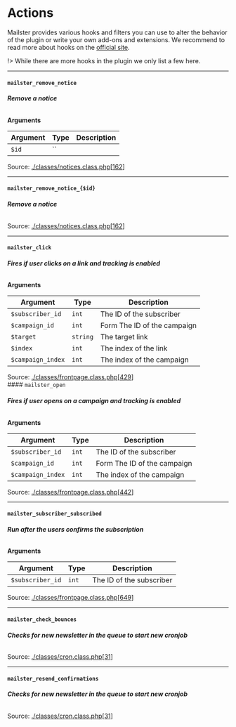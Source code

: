 # Actions
Mailster provides various hooks and filters you can use to alter the behavior of the plugin or write your own add-ons and extensions. We recommend to read more about hooks on the [official site](https://developer.wordpress.org/plugins/hooks/).

!>  While there are more hooks in the plugin we only list a few here.

<hr>

#### `mailster_remove_notice`

###### **Remove a notice**

**Arguments**

Argument | Type | Description
-------- | ---- | -----------
`$id` | `` | 

Source: [./classes/notices.class.php](https://github.com/everpress-co/mailster/blob/4.1.13/./classes/notices.class.php)[[162](https://github.com/everpress-co/mailster/blob/4.1.13/./classes/notices.class.php#L162-L181)]<br>

<hr>

#### `mailster_remove_notice_{$id}`

###### **Remove a notice**


Source: [./classes/notices.class.php](https://github.com/everpress-co/mailster/blob/4.1.13/./classes/notices.class.php)[[162](https://github.com/everpress-co/mailster/blob/4.1.13/./classes/notices.class.php#L162-L182)]<br>

<hr>

#### `mailster_click`

###### **Fires if user clicks on a link and tracking is enabled**

**Arguments**

Argument | Type | Description
-------- | ---- | -----------
`$subscriber_id` | `int` | The ID of the subscriber
`$campaign_id` | `int` | Form The ID of the campaign
`$target` | `string` | The target link
`$index` | `int` | The index of the link
`$campaign_index` | `int` | The index of the campaign

Source: [./classes/frontpage.class.php](https://github.com/everpress-co/mailster/blob/4.1.13/./classes/frontpage.class.php)[[429](https://github.com/everpress-co/mailster/blob/4.1.13/./classes/frontpage.class.php#L429-L438)]<br>#### `mailster_open`

###### **Fires if user opens on a campaign and tracking is enabled**

**Arguments**

Argument | Type | Description
-------- | ---- | -----------
`$subscriber_id` | `int` | The ID of the subscriber
`$campaign_id` | `int` | Form The ID of the campaign
`$campaign_index` | `int` | The index of the campaign

Source: [./classes/frontpage.class.php](https://github.com/everpress-co/mailster/blob/4.1.13/./classes/frontpage.class.php)[[442](https://github.com/everpress-co/mailster/blob/4.1.13/./classes/frontpage.class.php#L442-L449)]<br>

<hr>

#### `mailster_subscriber_subscribed`

###### **Run after the users confirms the subscription**

**Arguments**

Argument | Type | Description
-------- | ---- | -----------
`$subscriber_id` | `int` | The ID of the subscriber

Source: [./classes/frontpage.class.php](https://github.com/everpress-co/mailster/blob/4.1.13/./classes/frontpage.class.php)[[649](https://github.com/everpress-co/mailster/blob/4.1.13/./classes/frontpage.class.php#L649-L654)]<br>

<hr>

#### `mailster_check_bounces`

###### **Checks for new newsletter in the queue to start new cronjob**


Source: [./classes/cron.class.php](https://github.com/everpress-co/mailster/blob/4.1.13/./classes/cron.class.php)[[31](https://github.com/everpress-co/mailster/blob/4.1.13/./classes/cron.class.php#L31-L37)]<br>

<hr>

#### `mailster_resend_confirmations`

###### **Checks for new newsletter in the queue to start new cronjob**


Source: [./classes/cron.class.php](https://github.com/everpress-co/mailster/blob/4.1.13/./classes/cron.class.php)[[31](https://github.com/everpress-co/mailster/blob/4.1.13/./classes/cron.class.php#L31-L40)]<br>



